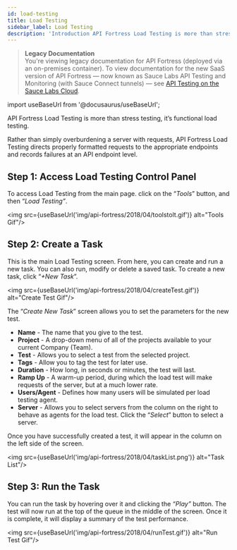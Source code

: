 ```yaml
---
id: load-testing
title: Load Testing
sidebar_label: Load Testing
description: 'Introduction API Fortress Load Testing is more than stress testing: it’s functional load testing. Rather than simply overburdening a server with requests, API Fortress Load Testing directs properly formatted requests to the appropriate endpoints and records failures at an API endpoint level.'
---
```


<head>
  <meta name="robots" content="noindex" />
</head>

> **Legacy Documentation**<br/>You're viewing legacy documentation for API Fortress (deployed via an on-premises container). To view documentation for the new SaaS version of API Fortress &#8212; now known as Sauce Labs API Testing and Monitoring (with Sauce Connect tunnels) &#8212; see [API Testing on the Sauce Labs Cloud](/api-testing/).

import useBaseUrl from '@docusaurus/useBaseUrl';

API Fortress Load Testing is more than stress testing, it’s functional load testing.

Rather than simply overburdening a server with requests, API Fortress Load Testing directs properly formatted requests to the appropriate endpoints and records failures at an API endpoint level.

## Step 1: Access Load Testing Control Panel

To access Load Testing from the main page. click on the “_Tools_” button, and then “_Load Testing”_.

<img src={useBaseUrl('img/api-fortress/2018/04/toolstolt.gif')} alt="Tools Gif"/>

## Step 2: Create a Task

This is the main Load Testing screen. From here, you can create and run a new task. You can also run, modify or delete a saved task. To create a new task, click “_+New Task_”.

<img src={useBaseUrl('img/api-fortress/2018/04/createTest.gif')} alt="Create Test Gif"/>

The “_Create New Task_” screen allows you to set the parameters for the new test.

- **Name** - The name that you give to the test.
- **Project** \- A drop-down menu of all of the projects available to your current Company (Team).
- **Test** - Allows you to select a test from the selected project.
- **Tags** - Allow you to tag the test for later use.
- **Duration** - How long, in seconds or minutes, the test will last.
- **Ramp Up** - A warm-up period, during which the load test will make requests of the server, but at a much lower rate.
- **Users/Agent** \- Defines how many users will be simulated per load testing agent.
- **Server** - Allows you to select servers from the column on the right to behave as agents for the load test. Click the “_Select_” button to select a server.

Once you have successfully created a test, it will appear in the column on the left side of the screen.

<img src={useBaseUrl('img/api-fortress/2018/04/taskList.png')} alt="Task List"/>

## Step 3: Run the Task

You can run the task by hovering over it and clicking the _“Play”_ button. The test will now run at the top of the queue in the middle of the screen. Once it is complete, it will display a summary of the test performance.

<img src={useBaseUrl('img/api-fortress/2018/04/runTest.gif')} alt="Run Test Gif"/>
